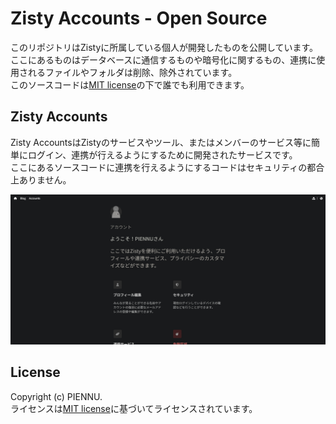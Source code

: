 # Zisty Accounts - Open Source
このリポジトリはZistyに所属している個人が開発したものを公開しています。ここにあるものはデータベースに通信するものや暗号化に関するもの、連携に使用されるファイルやフォルダは削除、除外されています。  
このソースコードは[MIT license](https://github.com/piennu777/Zisty-Accounts/blob/main/LICENSE)の下で誰でも利用できます。

## Zisty Accounts
Zisty AccountsはZistyのサービスやツール、またはメンバーのサービス等に簡単にログイン、連携が行えるようにするために開発されたサービスです。  
ここにあるソースコードに連携を行えるようにするコードはセキュリティの都合上ありません。  
  
![Screenshot](./screenshot.jpg)

## License
Copyright (c) PIENNU.  
ライセンスは[MIT license](https://github.com/piennu777/Zisty-Accounts/blob/main/LICENSE)に基づいてライセンスされています。
